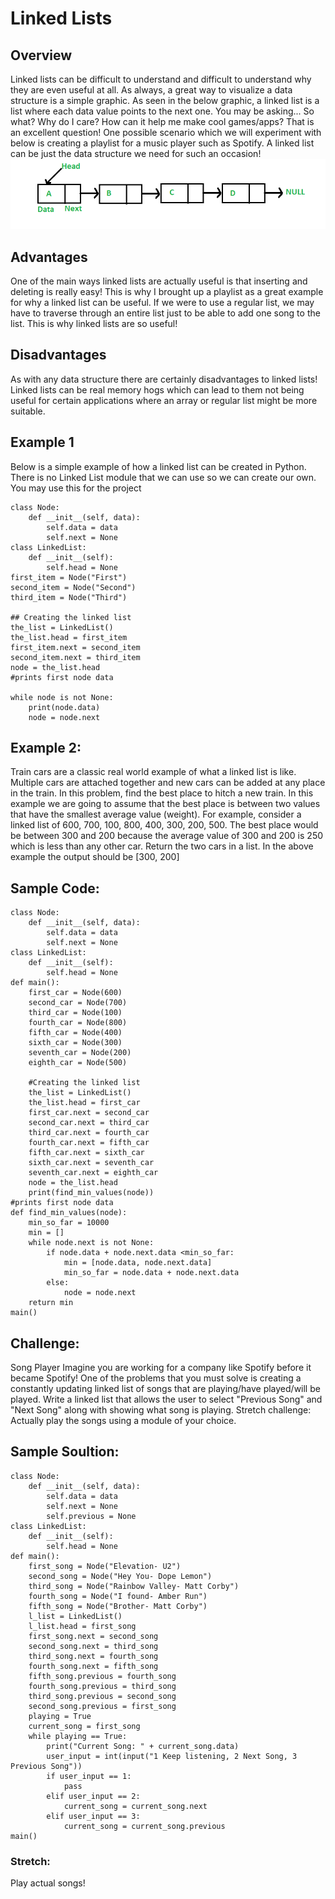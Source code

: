 # Linked Lists

## Overview
Linked lists can be difficult to understand and difficult to understand why they are even useful at all. As always, a great way to visualize a data structure is a simple graphic. As seen in the below graphic, a linked list is a list where each data value points to the next one. You may be asking... So what? Why do I care? How can it help me make cool games/apps? That is an excellent question! One possible scenario which we will experiment with below is creating a playlist for a music player such as Spotify. A linked list can be just the data structure we need for such an occasion!
![image info](./Linkedlist.png)

## Advantages
One of the main ways linked lists are actually useful is that inserting and deleting is really easy! This is why I brought up a playlist as a great example for why a linked list can be useful. If we were to use a regular list, we may have to traverse through an entire list just to be able to add one song to the list. This is why linked lists are so useful!

## Disadvantages
As with any data structure there are certainly disadvantages to linked lists! Linked lists can be real memory hogs which can lead to them not being useful for certain applications where an array or regular list might be more suitable. 

## Example 1
Below is a simple example of how a linked list can be created in Python. There is no Linked List module that we can use so we can create our own. You may use this for the project 

    class Node:
        def __init__(self, data):
            self.data = data
            self.next = None
    class LinkedList:
        def __init__(self):
            self.head = None
    first_item = Node("First")
    second_item = Node("Second")
    third_item = Node("Third")
    
    ## Creating the linked list
    the_list = LinkedList()
    the_list.head = first_item
    first_item.next = second_item
    second_item.next = third_item
    node = the_list.head
    #prints first node data
    
    while node is not None:
        print(node.data)
        node = node.next


## Example 2: 
Train cars are a classic real world example of what a linked list is like. Multiple cars are attached together and new cars can be added at any place in the train. In this problem, find the best place to hitch a new train. In this example we are going to assume that the best place is between two values that have the smallest average value (weight). For example, consider a linked list of 600, 700, 100, 800, 400, 300, 200, 500. The best place would be between 300 and 200 because the average value of 300 and 200 is 250 which is less than any other car. Return the two cars in a list. In the above example the output should be [300, 200]


## Sample Code:
    class Node:
        def __init__(self, data):
            self.data = data
            self.next = None
    class LinkedList:
        def __init__(self):
            self.head = None
    def main():
        first_car = Node(600)
        second_car = Node(700)
        third_car = Node(100)
        fourth_car = Node(800)
        fifth_car = Node(400)
        sixth_car = Node(300)
        seventh_car = Node(200)
        eighth_car = Node(500)
    
        #Creating the linked list
        the_list = LinkedList()
        the_list.head = first_car
        first_car.next = second_car
        second_car.next = third_car
        third_car.next = fourth_car
        fourth_car.next = fifth_car
        fifth_car.next = sixth_car
        sixth_car.next = seventh_car
        seventh_car.next = eighth_car
        node = the_list.head
        print(find_min_values(node))
    #prints first node data
    def find_min_values(node):
        min_so_far = 10000
        min = []
        while node.next is not None:
            if node.data + node.next.data <min_so_far:
                min = [node.data, node.next.data]
                min_so_far = node.data + node.next.data
            else:
                node = node.next
        return min
    main()



## Challenge:
Song Player
Imagine you are working for a company like Spotify before it became Spotify! One of the problems that you must solve is creating a constantly updating linked list of songs that are playing/have played/will be played. Write a linked list that allows the user to select "Previous Song" and "Next Song" along with showing what song is playing. 
Stretch challenge: Actually play the songs using a module of your choice.

## Sample Soultion:

    class Node:
        def __init__(self, data):
            self.data = data
            self.next = None
            self.previous = None
    class LinkedList:
        def __init__(self):
            self.head = None
    def main():
        first_song = Node("Elevation- U2")
        second_song = Node("Hey You- Dope Lemon")
        third_song = Node("Rainbow Valley- Matt Corby")
        fourth_song = Node("I found- Amber Run")
        fifth_song = Node("Brother- Matt Corby")
        l_list = LinkedList()
        l_list.head = first_song
        first_song.next = second_song
        second_song.next = third_song
        third_song.next = fourth_song
        fourth_song.next = fifth_song
        fifth_song.previous = fourth_song
        fourth_song.previous = third_song
        third_song.previous = second_song
        second_song.previous = first_song
        playing = True
        current_song = first_song
        while playing == True:
            print("Current Song: " + current_song.data)
            user_input = int(input("1 Keep listening, 2 Next Song, 3 Previous Song"))
            if user_input == 1:
                pass
            elif user_input == 2:
                current_song = current_song.next
            elif user_input == 3:
                current_song = current_song.previous
    main()



### Stretch:
Play actual songs!